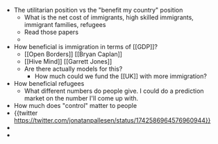 - The utilitarian position vs the "benefit my country" position
	- What is the net cost of immigrants, high skilled immigrants, immigrant families, refugees
	- Read those papers
	-
- How beneficial is immigration in terms of [[GDP]]?
	- [[Open Borders]] [[Bryan Caplan]]
	- [[Hive Mind]] [[Garrett Jones]]
	- Are there actually models for this?
		- How much could we fund the [[UK]] with more immigration?
- How beneficial refugees
	- What different numbers do people give. I could do a prediction market on the number I'll come up with.
- How much does "control" matter to people
- {{twitter https://twitter.com/jonatanpallesen/status/1742586964576960944}}
-
-